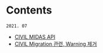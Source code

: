 # Contents

`2021. 07`
* [CIVIL MIDAS API](2107_civil_midas_api/)
* [CIVIL Migration 관련, Warning 제거](2107_civil_warning)
